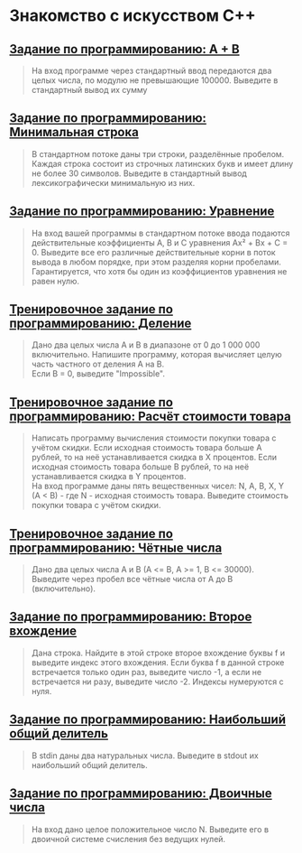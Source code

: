 # Знакомство с искусством C++

## [Задание по программированию: A + B](https://github.com/m3nf1s/Modern-Cplusplus/tree/master/White%20Belt/Week_1/Task_1)

>На вход программе через стандартный ввод передаются два целых числа, по модулю не превышающие 100000. Выведите в стандартный вывод их сумму

## [Задание по программированию: Минимальная строка](https://github.com/m3nf1s/Modern-Cplusplus/tree/master/White%20Belt/Week_1/Task_2)

>В стандартном потоке даны три строки, разделённые пробелом. Каждая строка состоит из строчных латинских букв и имеет длину не более 30 символов. Выведите в стандартный вывод лексикографически минимальную из них.

## [Задание по программированию: Уравнение](https://github.com/m3nf1s/Modern-Cplusplus/tree/master/White%20Belt/Week_1/Task_3)

>На вход вашей программы в стандартном потоке ввода подаются действительные коэффициенты A, B и C уравнения Ax² + Bx + C = 0. Выведите все его различные действительные корни в поток вывода в любом порядке, при этом разделяя корни пробелами. Гарантируется, что хотя бы один из коэффициентов уравнения не равен нулю.

## [Тренировочное задание по программированию: Деление](https://github.com/m3nf1s/Modern-Cplusplus/tree/master/White%20Belt/Week_1/Task_4)

>Дано два целых числа A и B в диапазоне от 0 до 1 000 000 включительно. Напишите программу, которая вычисляет целую часть частного от деления A на B.  
Если B = 0, выведите "Impossible".

## [Тренировочное задание по программированию: Расчёт стоимости товара](https://github.com/m3nf1s/Modern-Cplusplus/tree/master/White%20Belt/Week_1/Task_5)

>Написать программу вычисления стоимости покупки товара с учётом скидки. Если исходная стоимость товара больше A рублей, то на неё устанавливается скидка в X процентов. Если исходная стоимость товара больше B рублей, то на неё устанавливается скидка в Y процентов.  
На вход программе даны пять вещественных чисел: N, A, B, X, Y (A < B) - где N - исходная стоимость товара. Выведите стоимость покупки товара с учётом скидки.

## [Тренировочное задание по программированию: Чётные числа](https://github.com/m3nf1s/Modern-Cplusplus/tree/master/White%20Belt/Week_1/Task_6)

>Дано два целых числа A и B (A <= B, A >= 1, B <= 30000). Выведите через пробел все чётные числа от A до B (включительно).

## [Задание по программированию: Второе вхождение](https://github.com/m3nf1s/Modern-Cplusplus/tree/master/White%20Belt/Week_1/Task_7)

>Дана строка. Найдите в этой строке второе вхождение буквы f и выведите индекс этого вхождения. Если буква f в данной строке встречается только один раз, выведите число -1, а если не встречается ни разу, выведите число -2. Индексы нумеруются с нуля.

## [Задание по программированию: Наибольший общий делитель](https://github.com/m3nf1s/Modern-Cplusplus/tree/master/White%20Belt/Week_1/Task_8)

>В stdin даны два натуральных числа. Выведите в stdout их наибольший общий делитель.

## [Задание по программированию: Двоичные числа](https://github.com/m3nf1s/Modern-Cplusplus/tree/master/White%20Belt/Week_1/Task_9)

>На вход дано целое положительное число N. Выведите его в двоичной системе счисления без ведущих нулей.
